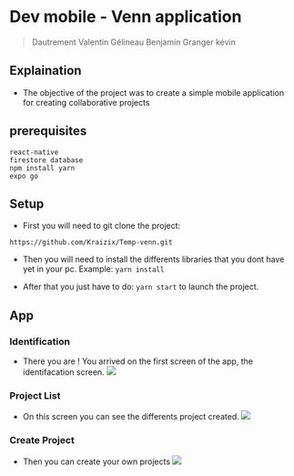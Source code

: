 # Dev mobile - Venn application
> Dautrement Valentin
> Gélineau Benjamin 
> Granger kévin

## Explaination
- The objective of the project was to create a simple mobile application for creating collaborative projects

## prerequisites
```
react-native
firestore database
npm install yarn
expo go
```
## Setup

- First you will need to git clone the project:

```
https://github.com/Kraizix/Temp-venn.git
```

- Then you will need to install the differents libraries that you dont have yet in your pc.
Example: `yarn install`

- After that you just have to do: `yarn start` to launch the project.

## App

### Identification

- There you are ! You arrived on the first screen of the app, the identifacation screen.
![](https://i.imgur.com/ZVCgg3S.png)

### Project List

- On this screen you can see the differents project created.
![](https://i.imgur.com/AE1fgQN.png)

### Create Project

- Then you can create your own projects
![](https://i.imgur.com/NugVfmU.png)
